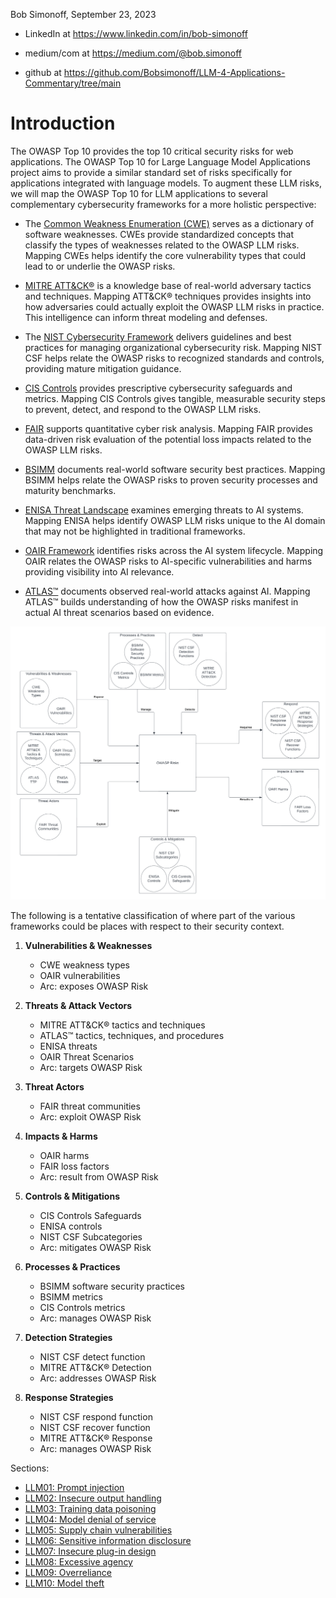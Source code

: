 Bob Simonoff, September 23, 2023

- LinkedIn at https://www.linkedin.com/in/bob-simonoff

- medium/com at https://medium.com/@bob.simonoff

- github at https://github.com/Bobsimonoff/LLM-4-Applications-Commentary/tree/main


# Introduction
The OWASP Top 10 provides the top 10 critical security risks for web applications. The OWASP Top 10 for Large Language Model Applications project aims to provide a similar standard set of risks specifically for applications integrated with language models. To augment these LLM risks, we will map the OWASP Top 10 for LLM applications to several complementary cybersecurity frameworks for a more holistic perspective:

- The [Common Weakness Enumeration (CWE)](https://cwe.mitre.org/) serves as a dictionary of software weaknesses. CWEs provide standardized concepts that classify the types of weaknesses related to the OWASP LLM risks. Mapping CWEs helps identify the core vulnerability types that could lead to or underlie the OWASP risks.

- [MITRE ATT&CK®](https://attack.mitre.org/) is a knowledge base of real-world adversary tactics and techniques. Mapping ATT&CK® techniques provides insights into how adversaries could actually exploit the OWASP LLM risks in practice. This intelligence can inform threat modeling and defenses.

- The [NIST Cybersecurity Framework](https://www.nist.gov/cyberframework) delivers guidelines and best practices for managing organizational cybersecurity risk. Mapping NIST CSF helps relate the OWASP risks to recognized standards and controls, providing mature mitigation guidance.

- [CIS Controls](https://www.cisecurity.org/controls/) provides prescriptive cybersecurity safeguards and metrics. Mapping CIS Controls gives tangible, measurable security steps to prevent, detect, and respond to the OWASP LLM risks.

- [FAIR](https://www.riskmanagementinsight.com/) supports quantitative cyber risk analysis. Mapping FAIR provides data-driven risk evaluation of the potential loss impacts related to the OWASP LLM risks.

- [BSIMM](https://www.bsimm.com/) documents real-world software security best practices. Mapping BSIMM helps relate the OWASP risks to proven security processes and maturity benchmarks.

- [ENISA Threat Landscape](https://www.enisa.europa.eu/) examines emerging threats to AI systems. Mapping ENISA helps identify OWASP LLM risks unique to the AI domain that may not be highlighted in traditional frameworks.

- [OAIR Framework](https://www.operationalizingai.org/) identifies risks across the AI system lifecycle. Mapping OAIR relates the OWASP risks to AI-specific vulnerabilities and harms providing visibility into AI relevance.

- [ATLAS™](https://ATLAS™.mitre.org/) documents observed real-world attacks against AI. Mapping ATLAS™ builds understanding of how the OWASP risks manifest in actual AI threat scenarios based on evidence.


![alt text](./LLM-Top-10-Framework-Mappings/images/Security-Frameworks-Template.png)



The following is a tentative classification of where part of the various frameworks could be places with respect to their security context.

1. **Vulnerabilities & Weaknesses**
   - CWE weakness types
   - OAIR vulnerabilities
   - Arc: exposes OWASP Risk

2. **Threats & Attack Vectors**
   - MITRE ATT&CK® tactics and techniques
   - ATLAS™ tactics, techniques, and procedures
   - ENISA threats
   - OAIR Threat Scenarios
   - Arc: targets OWASP Risk

3. **Threat Actors**
   - FAIR threat communities
   - Arc: exploit OWASP Risk

4. **Impacts & Harms**
   - OAIR harms
   - FAIR loss factors
   - Arc: result from OWASP Risk

5. **Controls & Mitigations**
   - CIS Controls Safeguards
   - ENISA controls
   - NIST CSF Subcategories
   - Arc: mitigates OWASP Risk

6. **Processes & Practices**
   - BSIMM software security practices
   - BSIMM metrics
   - CIS Controls metrics
   - Arc: manages OWASP Risk

7. **Detection Strategies**
   - NIST CSF detect function
   - MITRE ATT&CK® Detection
   - Arc: addresses OWASP Risk

8. **Response Strategies**
   - NIST CSF respond function
   - NIST CSF recover function
   - MITRE ATT&CK® Response
   - Arc: manages OWASP Risk


Sections:

- [LLM01: Prompt injection](./LLM-Top-10-Framework-Mappings/OWASP-Mappings-to-other-frameworks-LLM01-PromptInj.md)
- [LLM02: Insecure output handling](./LLM-Top-10-Framework-Mappings/OWASP-Mappings-to-other-frameworks-LLM02-InsecureOutput.md) 
- [LLM03: Training data poisoning](./LLM-Top-10-Framework-Mappings/OWASP-Mappings-to-other-frameworks-LLM03-TrainingDataPoisoning.md)
- [LLM04: Model denial of service](./LLM-Top-10-Framework-Mappings/OWASP-Mappings-to-other-frameworks-LLM04-ModelDoS.md)
- [LLM05: Supply chain vulnerabilities](./LLM-Top-10-Framework-Mappings/OWASP-Mappings-to-other-frameworks-LLM05-SupplyChain.md)
- [LLM06: Sensitive information disclosure](./LLM-Top-10-Framework-Mappings/OWASP-Mappings-to-other-frameworks-LLM06-SensitiveInfoDisclosure.md)
- [LLM07: Insecure plug-in design](./LLM-Top-10-Framework-Mappings/OWASP-Mappings-to-other-frameworks-LLM07-InsecurePlugin.md)
- [LLM08: Excessive agency](./LLM-Top-10-Framework-Mappings/OWASP-Mappings-to-other-frameworks-LLM08-ExcessiveAgency.md)
- [LLM09: Overreliance](./LLM-Top-10-Framework-Mappings/OWASP-Mappings-to-other-frameworks-LLM09-Overreliance.md)
- [LLM10: Model theft](./LLM-Top-10-Framework-Mappings/OWASP-Mappings-to-other-frameworks-LLM10-ModelTheft.md)
